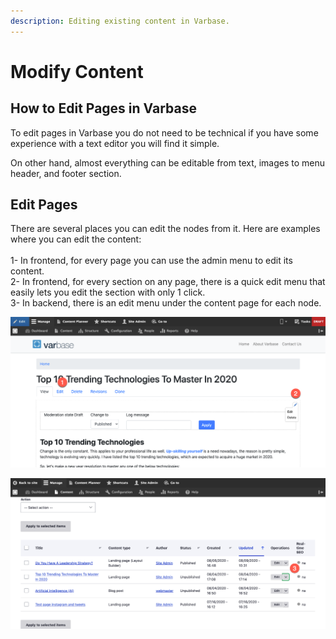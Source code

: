 ```yaml
---
description: Editing existing content in Varbase.
---
```


# Modify Content

## How to Edit Pages in Varbase

To edit pages in Varbase you do not need to be technical if you have some experience with a text editor you will find it simple.

On other hand, almost everything can be editable from text, images to menu header, and footer section.&#x20;

## Edit Pages

There are several places you can edit the nodes from it. Here are examples where you can edit the content:\
\
1- In frontend, for every page you can use the admin menu to edit its content.\
2- In frontend, for every section on any page, there is a quick edit menu that easily lets you edit the section with only 1 click. \
3- In backend, there is an edit menu under the content page for each node.&#x20;

![Frontend Edit and Quick Edit menus](../../.gitbook/assets/Top-10-Trending-Technologies-To-Master-In-2020-test-qa-varbase-8-8-x-development-13-07-2020.png)

![Backend Edit menu](<../../.gitbook/assets/Content-test-qa-varbase-8-8-x-development-13-07-2020 (1).png>)
